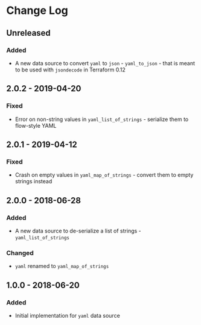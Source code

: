 # Change Log

## Unreleased

### Added

- A new data source to convert `yaml` to `json` - `yaml_to_json` - that is meant to be used with `jsondecode` in Terraform 0.12

## 2.0.2 - 2019-04-20

### Fixed

- Error on non-string values in `yaml_list_of_strings` - serialize them to flow-style YAML

## 2.0.1 - 2019-04-12

### Fixed

- Crash on empty values in `yaml_map_of_strings` - convert them to empty strings instead

## 2.0.0 - 2018-06-28

### Added

- A new data source to de-serialize a list of strings - `yaml_list_of_strings`

### Changed

- `yaml` renamed to `yaml_map_of_strings`


## 1.0.0 - 2018-06-20

### Added

- Initial implementation for `yaml` data source
